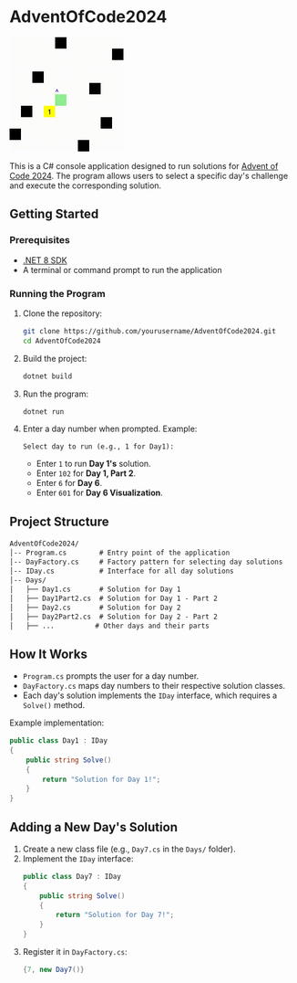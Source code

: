 # AdventOfCode2024

![Day 6 Part 2 Visualization](Day6Part2Visualized.gif)

This is a C# console application designed to run solutions for [Advent of Code 2024](https://adventofcode.com/2024). The program allows users to select a specific day's challenge and execute the corresponding solution.

## Getting Started

### Prerequisites
- [.NET 8 SDK](https://dotnet.microsoft.com/en-us/download/dotnet/8.0)
- A terminal or command prompt to run the application

### Running the Program
1. Clone the repository:
   ```sh
   git clone https://github.com/yourusername/AdventOfCode2024.git
   cd AdventOfCode2024
   ```

2. Build the project:
   ```sh
   dotnet build
   ```

3. Run the program:
   ```sh
   dotnet run
   ```

4. Enter a day number when prompted. Example:
   ```
   Select day to run (e.g., 1 for Day1):
   ```

   - Enter `1` to run **Day 1's** solution.
   - Enter `102` for **Day 1, Part 2**.
   - Enter `6` for **Day 6**.
   - Enter `601` for **Day 6 Visualization**.

## Project Structure

```
AdventOfCode2024/
│-- Program.cs        # Entry point of the application
│-- DayFactory.cs     # Factory pattern for selecting day solutions
│-- IDay.cs           # Interface for all day solutions
│-- Days/
│   ├── Day1.cs       # Solution for Day 1
│   ├── Day1Part2.cs  # Solution for Day 1 - Part 2
│   ├── Day2.cs       # Solution for Day 2
│   ├── Day2Part2.cs  # Solution for Day 2 - Part 2
│   ├── ...          # Other days and their parts
```

## How It Works

- `Program.cs` prompts the user for a day number.
- `DayFactory.cs` maps day numbers to their respective solution classes.
- Each day's solution implements the `IDay` interface, which requires a `Solve()` method.

Example implementation:

```csharp
public class Day1 : IDay
{
    public string Solve()
    {
        return "Solution for Day 1!";
    }
}
```

## Adding a New Day's Solution

1. Create a new class file (e.g., `Day7.cs` in the `Days/` folder).
2. Implement the `IDay` interface:
   ```csharp
   public class Day7 : IDay
   {
       public string Solve()
       {
           return "Solution for Day 7!";
       }
   }
   ```
3. Register it in `DayFactory.cs`:
   ```csharp
   {7, new Day7()}
   ```
